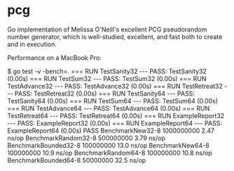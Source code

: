 # pcg
Go implementation of Melissa O'Neill's excellent PCG pseudorandom number generator, which is 
well-studied, excellent, and fast both to create and in execution.

Performance on a MacBook Pro:

$ go test -v -bench=.
=== RUN   TestSanity32
--- PASS: TestSanity32 (0.00s)
=== RUN   TestSum32
--- PASS: TestSum32 (0.00s)
=== RUN   TestAdvance32
--- PASS: TestAdvance32 (0.00s)
=== RUN   TestRetreat32
--- PASS: TestRetreat32 (0.00s)
=== RUN   TestSanity64
--- PASS: TestSanity64 (0.00s)
=== RUN   TestSum64
--- PASS: TestSum64 (0.00s)
=== RUN   TestAdvance64
--- PASS: TestAdvance64 (0.00s)
=== RUN   TestRetreat64
--- PASS: TestRetreat64 (0.00s)
=== RUN   ExampleReport32
--- PASS: ExampleReport32 (0.00s)
=== RUN   ExampleReport64
--- PASS: ExampleReport64 (0.00s)
PASS
BenchmarkNew32-8    	1000000000	         2.47 ns/op
BenchmarkRandom32-8 	500000000	         3.79 ns/op
BenchmarkBounded32-8	100000000	        13.0 ns/op
BenchmarkNew64-8    	100000000	        10.9 ns/op
BenchmarkRandom64-8 	100000000	        10.8 ns/op
BenchmarkBounded64-8	50000000	        32.5 ns/op


